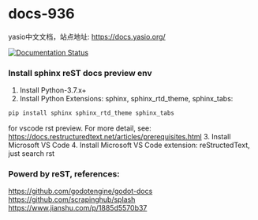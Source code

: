 # docs-936
yasio中文文档，站点地址: https://docs.yasio.org/ 

[![Documentation Status](https://readthedocs.org/projects/yasio-docs/badge/?version=latest)](https://readthedocs.org/projects/yasio-docs/builds/)

### Install sphinx reST docs preview env
1. Install Python-3.7.x+
2. Install Python Extensions: sphinx, sphinx_rtd_theme, sphinx_tabs: 
```sh
pip install sphinx sphinx_rtd_theme sphinx_tabs
```
for vscode rst preview. For more detail, see: https://docs.restructuredtext.net/articles/prerequisites.html
3. Install Microsoft VS Code
4. Install Microsoft VS Code extension: reStructedText, just search rst

### Powerd by reST, references:  
  
https://github.com/godotengine/godot-docs  
https://github.com/scrapinghub/splash  
https://www.jianshu.com/p/1885d5570b37  
